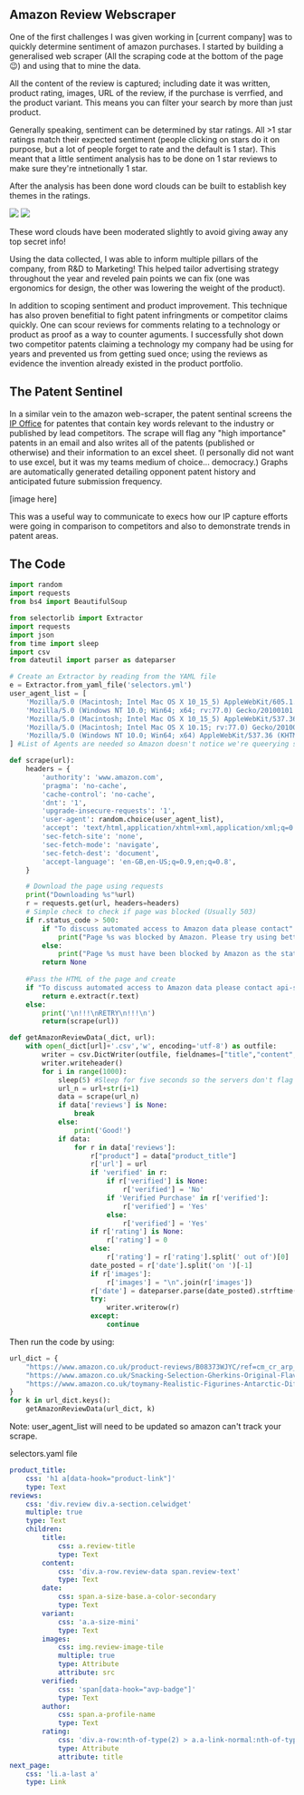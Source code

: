 ## Amazon Review Webscraper

One of the first challenges I was given working in [current company] was to quickly determine sentiment of amazon purchases. 
I started by building a generalised web scraper (All the scraping code at the bottom of the page 😉) and using that to mine the data.

All the content of the review is captured; including date it was written, product rating, images, URL of the review, if the purchase is verrfied, and the product variant. This means you can filter your search by more than just product.

Generally speaking, sentiment can be determined by star ratings. All >1 star ratings match their expected sentiment (people clicking on stars do it on purpose, but a lot of people forget to rate and the default is 1 star). This meant that a little sentiment analysis has to be done on 1 star reviews to make sure they're intnetionally 1 star. 

After the analysis has been done word clouds can be built to establish key themes in the ratings. 

<img src="/images/Web-Scrape.PNG?raw=true"/>
<img src="/images/web-scrape2.PNG?raw=true"/>

These word clouds have been moderated slightly to avoid giving away any top secret info!

Using the data collected, I was able to inform multiple pillars of the company, from R&D to Marketing! This helped tailor advertising strategy throughout the year and reveled pain points we can fix (one was ergonomics for design, the other was lowering the weight of the product).

In addition to scoping sentiment and product improvement. This technique has also proven benefitial to fight patent infringments or competitor claims quickly. One can scour reviews for comments relating to a technology or product as proof as a way to counter aguments. I successfully shot down two competitor patents claiming a technology my company had be using for years and prevented us from getting sued once; using the reviews as evidence the invention already existed in the product portfolio.  

## The Patent Sentinel

In a similar vein to the amazon web-scraper, the patent sentinal screens the [IP Office](https://www.ipo.gov.uk/p-pj) for patentes that contain key words relevant to the industry or published by lead competitors. The scrape will flag any "high importance" patents in an email and also writes all of the patents (published or otherwise) and their information to an excel sheet. (I personally did not want to use excel, but it was my teams medium of choice... democracy.) Graphs are automatically generated detailing opponent patent history and anticipated future submission frequency. 

[image here]

This was a useful way to communicate to execs how our IP capture efforts were going in comparison to competitors and also to demonstrate trends in patent areas. 


## The Code

```python 
import random
import requests
from bs4 import BeautifulSoup

from selectorlib import Extractor
import requests 
import json 
from time import sleep
import csv
from dateutil import parser as dateparser

# Create an Extractor by reading from the YAML file
e = Extractor.from_yaml_file('selectors.yml')
user_agent_list = [
    'Mozilla/5.0 (Macintosh; Intel Mac OS X 10_15_5) AppleWebKit/605.1.15 (KHTML, like Gecko) Version/13.1.1 Safari/605.1.15',
    'Mozilla/5.0 (Windows NT 10.0; Win64; x64; rv:77.0) Gecko/20100101 Firefox/77.0',
    'Mozilla/5.0 (Macintosh; Intel Mac OS X 10_15_5) AppleWebKit/537.36 (KHTML, like Gecko) Chrome/83.0.4103.97 Safari/537.36',
    'Mozilla/5.0 (Macintosh; Intel Mac OS X 10.15; rv:77.0) Gecko/20100101 Firefox/77.0',
    'Mozilla/5.0 (Windows NT 10.0; Win64; x64) AppleWebKit/537.36 (KHTML, like Gecko) Chrome/83.0.4103.97 Safari/537.36',
] #List of Agents are needed so Amazon doesn't notice we're queerying so much (update list monthly need about 10 usually)

def scrape(url):
    headers = {
        'authority': 'www.amazon.com',
        'pragma': 'no-cache',
        'cache-control': 'no-cache',
        'dnt': '1',
        'upgrade-insecure-requests': '1',
        'user-agent': random.choice(user_agent_list),
        'accept': 'text/html,application/xhtml+xml,application/xml;q=0.9,image/webp,image/apng,*/*;q=0.8,application/signed-exchange;v=b3;q=0.9',
        'sec-fetch-site': 'none',
        'sec-fetch-mode': 'navigate',
        'sec-fetch-dest': 'document',
        'accept-language': 'en-GB,en-US;q=0.9,en;q=0.8',
    }

    # Download the page using requests
    print("Downloading %s"%url)
    r = requests.get(url, headers=headers)
    # Simple check to check if page was blocked (Usually 503)
    if r.status_code > 500:
        if "To discuss automated access to Amazon data please contact" in r.text:
            print("Page %s was blocked by Amazon. Please try using better proxies\n"%url)
        else:
            print("Page %s must have been blocked by Amazon as the status code was %d"%(url,r.status_code))
        return None
    
    #Pass the HTML of the page and create
    if "To discuss automated access to Amazon data please contact api-services-support@amazon.com" not in r.text:
        return e.extract(r.text)
    else:
        print('\n!!!\nRETRY\n!!!\n')
        return(scrape(url))

def getAmazonReviewData(_dict, url):
    with open(_dict[url]+'.csv','w', encoding='utf-8') as outfile:
        writer = csv.DictWriter(outfile, fieldnames=["title","content","date","variant","images","verified","author","rating","product","url"],quoting=csv.QUOTE_ALL)
        writer.writeheader()
        for i in range(1000):
            sleep(5) #Sleep for five seconds so the servers don't flag IP for scraping
            url_n = url+str(i+1)
            data = scrape(url_n)
            if data['reviews'] is None:
                break
            else:
                print('Good!')
            if data:
                for r in data['reviews']:
                    r["product"] = data["product_title"]
                    r['url'] = url
                    if 'verified' in r:
                        if r['verified'] is None:
                            r['verified'] = 'No'
                        if 'Verified Purchase' in r['verified']:
                            r['verified'] = 'Yes'
                        else:
                            r['verified'] = 'Yes'
                    if r['rating'] is None:
                        r['rating'] = 0
                    else:
                        r['rating'] = r['rating'].split(' out of')[0]
                    date_posted = r['date'].split('on ')[-1]
                    if r['images']:
                        r['images'] = "\n".join(r['images'])
                    r['date'] = dateparser.parse(date_posted).strftime('%d %b %Y')
                    try:
                        writer.writerow(r)
                    except:
                        continue
```

Then run the code by using:

```python
url_dict = {
    "https://www.amazon.co.uk/product-reviews/B08373WJYC/ref=cm_cr_arp_d_paging_btm_next_2?ie=UTF8&reviewerType=all_reviews&pageNumber=" : "Gumball",
    "https://www.amazon.co.uk/Snacking-Selection-Gherkins-Original-Flavours/product-reviews/B0C8ZGQFQ3/ref=cm_cr_arp_d_paging_btm_next_2?ie=UTF8&reviewerType=all_reviews&pageNumber=":"Pickle Selects",
    "https://www.amazon.co.uk/toymany-Realistic-Figurines-Antarctic-Different/product-reviews/B0CFPL1FKN/ref=cm_cr_arp_d_paging_btm_next_2?ie=UTF8&reviewerType=all_reviews&pageNumber=":"Penguins"
}
for k in url_dict.keys():
    getAmazonReviewData(url_dict, k)
```

Note: user_agent_list will need to be updated so amazon can't track your scrape.

selectors.yaml file
```yaml
product_title:
    css: 'h1 a[data-hook="product-link"]'
    type: Text
reviews:
    css: 'div.review div.a-section.celwidget'
    multiple: true
    type: Text
    children:
        title:
            css: a.review-title
            type: Text
        content:
            css: 'div.a-row.review-data span.review-text'
            type: Text
        date:
            css: span.a-size-base.a-color-secondary
            type: Text
        variant:
            css: 'a.a-size-mini'
            type: Text
        images:
            css: img.review-image-tile
            multiple: true
            type: Attribute
            attribute: src
        verified:
            css: 'span[data-hook="avp-badge"]'
            type: Text
        author:
            css: span.a-profile-name
            type: Text
        rating:
            css: 'div.a-row:nth-of-type(2) > a.a-link-normal:nth-of-type(1)'
            type: Attribute
            attribute: title
next_page:
    css: 'li.a-last a'
    type: Link
```

